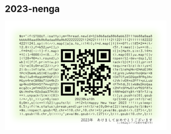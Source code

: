 # 2023-nenga

[![](https://raw.githubusercontent.com/kat0h/2023-nenga/main/名称未設定.png)](https://kat0h.com/articles/n23/)
